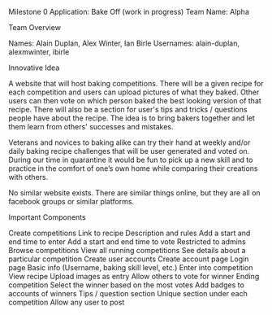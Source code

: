 Milestone 0
Application: Bake Off (work in progress)
Team Name: Alpha


Team Overview

Names: Alain Duplan, Alex Winter, Ian Birle
Usernames: alain-duplan, alexmwinter, ibirle

Innovative Idea

A website that will host baking competitions. There will be a given recipe for each competition and users can upload pictures of what they baked. Other users can then vote on which person baked the best looking version of that recipe. There will also be a section for user's tips and tricks / questions people have about the recipe. The idea is to bring bakers together and let them learn from others' successes and mistakes.

Veterans and novices to baking alike can try their hand at weekly and/or daily baking recipe challenges that will be user generated and voted on. During our time in quarantine it would be fun to pick up a new skill and to practice in the comfort of one’s own home while comparing their creations with others.

No similar website exists. There are similar things online, but they are all on facebook groups or similar platforms.

Important Components

Create competitions
    Link to recipe
    Description and rules
    Add a start and end time to enter
    Add a start and end time to vote
    Restricted to admins
Browse competitions
    View all running competitions
    See details about a particular competition
Create user accounts
    Create account page
    Login page
    Basic info (Username, baking skill level, etc.)
Enter into competition
    View recipe
    Upload images as entry
    Allow others to vote for winner
Ending competition
    Select the winner based on  the most votes
    Add badges to accounts of winners
Tips / question section
    Unique section under each competition
    Allow any user to post
